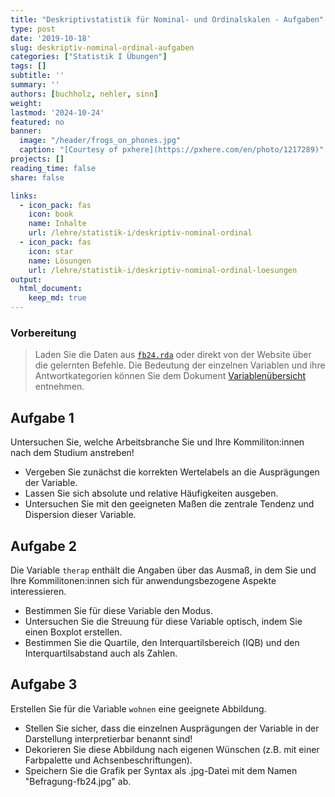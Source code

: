```yaml
---
title: "Deskriptivstatistik für Nominal- und Ordinalskalen - Aufgaben" 
type: post
date: '2019-10-18' 
slug: deskriptiv-nominal-ordinal-aufgaben
categories: ["Statistik I Übungen"] 
tags: [] 
subtitle: ''
summary: '' 
authors: [buchholz, nehler, sinn]
weight: 
lastmod: '2024-10-24'
featured: no
banner:
  image: "/header/frogs_on_phones.jpg"
  caption: "[Courtesy of pxhere](https://pxhere.com/en/photo/1217289)"
projects: []
reading_time: false
share: false

links:
  - icon_pack: fas
    icon: book
    name: Inhalte
    url: /lehre/statistik-i/deskriptiv-nominal-ordinal
  - icon_pack: fas
    icon: star
    name: Lösungen
    url: /lehre/statistik-i/deskriptiv-nominal-ordinal-loesungen
output:
  html_document:
    keep_md: true
---
```







### Vorbereitung

> Laden Sie die Daten aus [<i class="fas fa-download"></i> `fb24.rda`](/daten/fb24.rda) oder direkt von der Website über die gelernten Befehle. Die Bedeutung der einzelnen Variablen und ihre Antwortkategorien können Sie dem Dokument [Variablenübersicht](/lehre/statistik-i/variablen.pdf) entnehmen.


## Aufgabe 1

Untersuchen Sie, welche Arbeitsbranche Sie und Ihre Kommiliton:innen nach dem Studium anstreben!  

* Vergeben Sie zunächst die korrekten Wertelabels an die Ausprägungen der Variable.  
* Lassen Sie sich absolute und relative Häufigkeiten ausgeben.  
* Untersuchen Sie mit den geeigneten Maßen die zentrale Tendenz und Dispersion dieser Variable.  


## Aufgabe 2

Die Variable `therap` enthält die Angaben über das Ausmaß, in dem Sie und Ihre Kommilitonen:innen sich für anwendungsbezogene Aspekte interessieren.

* Bestimmen Sie für diese Variable den Modus.     
* Untersuchen Sie die Streuung für diese Variable optisch, indem Sie einen Boxplot erstellen.  
* Bestimmen Sie die Quartile, den Interquartilsbereich (IQB) und den Interquartilsabstand auch als Zahlen.


## Aufgabe 3

Erstellen Sie für die Variable `wohnen` eine geeignete Abbildung.   

* Stellen Sie sicher, dass die einzelnen Ausprägungen der Variable in der Darstellung interpretierbar benannt sind!  
* Dekorieren Sie diese Abbildung nach eigenen Wünschen (z.B. mit einer Farbpalette und Achsenbeschriftungen).
* Speichern Sie die Grafik per Syntax als .jpg-Datei mit dem Namen "Befragung-fb24.jpg" ab.


